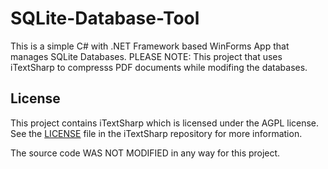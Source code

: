 # SQLite-Database-Tool

This is a simple C# with .NET Framework based WinForms App that manages SQLite Databases. PLEASE NOTE: This project that uses iTextSharp to compresss PDF documents while modifing the databases.

## License

This project contains iTextSharp which is licensed under the AGPL license. See the [LICENSE](https://github.com/itext/itextsharp/blob/master/LICENSE) file in the iTextSharp repository for more information.

The source code WAS NOT MODIFIED in any way for this project.
